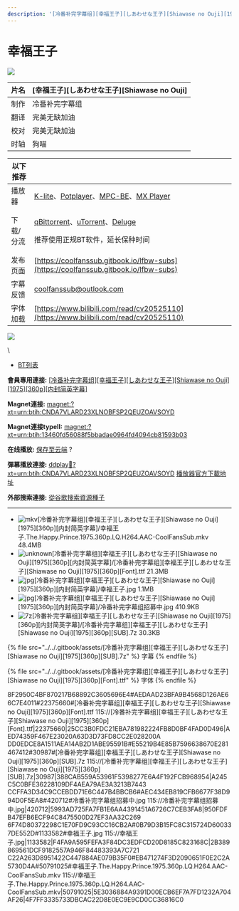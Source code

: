 ```yaml
---
description: '[冷番补完字幕组][幸福王子][しあわせな王子][Shiawase no Ouji][1975][360p][内封简英字幕]'
---
```


# 幸福王子

![](https://img.gejiba.com/images/6fea67042954402c9c545130e0b4e171.jpg)

&#x20;

| 片名 | \[幸福王子]\[しあわせな王子]\[Shiawase no Ouji] |
| -- | ------------------------------------ |
| 制作 | 冷番补完字幕组                              |
| 翻译 | 完美无缺加油                               |
| 校对 | 完美无缺加油                               |
| 时轴 | 狗喵                                   |

&#x20;

| 以下推荐  |                                                                                                                                                                                                                                              |
| ----- | -------------------------------------------------------------------------------------------------------------------------------------------------------------------------------------------------------------------------------------------- |
| 播放器   | [K-lite](https://codecguide.com/download\_kl.htm)、[Potplayer](https://potplayer.daum.net/)、[MPC-BE](https://sourceforge.net/projects/mpcbe/)、[MX Player](https://www.lanzoui.com/b688551)                                                    |
| 下载/分流 | <p><a href="https://github.com/c0re100/qBittorrent-Enhanced-Edition/releases">qBittorrent</a>、<a href="https://hungryxhz.lanzouu.com/iUAtd058gd4h">uTorrent</a>、<a href="https://deluge-torrent.org/">Deluge</a></p><p>推荐使用正规BT软件，延长保种时间</p> |
| 发布页面  | [https://coolfanssub.gitbook.io/lfbw-subs](https://coolfanssub.gitbook.io/lfbw-subs)                                                                                                                                                         |
| 字幕反馈  | coolfanssub@outlook.com                                                                                                                                                                                                                      |
| 字体加载  | [https://www.bilibili.com/read/cv20525110](https://www.bilibili.com/read/cv20525110)                                                                                                                                                         |

&#x20;

&#x20;

![](https://img.gejiba.com/images/978071a1a11bf17e9f995c7a73e90c02.jpg)

\


* [BT列表](https://share.dmhy.org/topics/view/663768\_Shiawase\_no\_Ouji\_1975\_360p.html#tabs-1)

**會員專用連接:** [\[冷番补完字幕组\]\[幸福王子\]\[しあわせな王子\]\[Shiawase no Ouji\]\[1975\]\[360p\]\[内封简英字幕\]](https://dl.dmhy.org/2024/02/28/13460fd56088f5bbadae0964fd4094cb81593b03.torrent)

**Magnet連接:** [magnet:?xt=urn:btih:CNDA7VLARD23XLNOBFSP2QEUZOAVSOYD](https://magnet/?xt=urn:btih:CNDA7VLARD23XLNOBFSP2QEUZOAVSOYD\&dn=\&tr=http%3A%2F%2F104.143.10.186%3A8000%2Fannounce\&tr=udp%3A%2F%2F104.143.10.186%3A8000%2Fannounce\&tr=http%3A%2F%2Ftracker.openbittorrent.com%3A80%2Fannounce\&tr=http%3A%2F%2Ftracker3.itzmx.com%3A6961%2Fannounce\&tr=http%3A%2F%2Ftracker4.itzmx.com%3A2710%2Fannounce\&tr=http%3A%2F%2Ftracker.publicbt.com%3A80%2Fannounce\&tr=http%3A%2F%2Ftracker.prq.to%2Fannounce\&tr=http%3A%2F%2Fopen.acgtracker.com%3A1096%2Fannounce\&tr=https%3A%2F%2Ft-115.rhcloud.com%2Fonly\_for\_ylbud\&tr=http%3A%2F%2Ftracker1.itzmx.com%3A8080%2Fannounce\&tr=http%3A%2F%2Ftracker2.itzmx.com%3A6961%2Fannounce\&tr=udp%3A%2F%2Ftracker1.itzmx.com%3A8080%2Fannounce\&tr=udp%3A%2F%2Ftracker2.itzmx.com%3A6961%2Fannounce\&tr=udp%3A%2F%2Ftracker3.itzmx.com%3A6961%2Fannounce\&tr=udp%3A%2F%2Ftracker4.itzmx.com%3A2710%2Fannounce\&tr=http%3A%2F%2Fnyaa.tracker.wf%3A7777%2Fannounce)

**Magnet連接typeII:** [magnet:?xt=urn:btih:13460fd56088f5bbadae0964fd4094cb81593b03](https://magnet/?xt=urn:btih:13460fd56088f5bbadae0964fd4094cb81593b03)

**在线播放:** [保存至云端](https://mypikpak.com/drive/url-checker?url=magnet:?xt=urn:btih:13460fd56088f5bbadae0964fd4094cb81593b03) ?

**彈幕播放連接:** [ddplay:magnet:?xt=urn:btih:CNDA7VLARD23XLNOBFSP2QEUZOAVSOYD](ddplay:magnet:?xt=urn:btih:CNDA7VLARD23XLNOBFSP2QEUZOAVSOYD\&dn=\&tr=http%3A%2F%2F104.143.10.186%3A8000%2Fannounce\&tr=udp%3A%2F%2F104.143.10.186%3A8000%2Fannounce\&tr=http%3A%2F%2Ftracker.openbittorrent.com%3A80%2Fannounce\&tr=http%3A%2F%2Ftracker3.itzmx.com%3A6961%2Fannounce\&tr=http%3A%2F%2Ftracker4.itzmx.com%3A2710%2Fannounce\&tr=http%3A%2F%2Ftracker.publicbt.com%3A80%2Fannounce\&tr=http%3A%2F%2Ftracker.prq.to%2Fannounce\&tr=http%3A%2F%2Fopen.acgtracker.com%3A1096%2Fannounce\&tr=https%3A%2F%2Ft-115.rhcloud.com%2Fonly\_for\_ylbud\&tr=http%3A%2F%2Ftracker1.itzmx.com%3A8080%2Fannounce\&tr=http%3A%2F%2Ftracker2.itzmx.com%3A6961%2Fannounce\&tr=udp%3A%2F%2Ftracker1.itzmx.com%3A8080%2Fannounce\&tr=udp%3A%2F%2Ftracker2.itzmx.com%3A6961%2Fannounce\&tr=udp%3A%2F%2Ftracker3.itzmx.com%3A6961%2Fannounce\&tr=udp%3A%2F%2Ftracker4.itzmx.com%3A2710%2Fannounce\&tr=http%3A%2F%2Fnyaa.tracker.wf%3A7777%2Fannounce) [播放器官方下載地址](http://www.dandanplay.com/?from=dmhy)

**外部搜索連接:** [從谷歌搜索資源種子](https://www.google.com/search?oe=utf-8\&q=13460fd56088f5bbadae0964fd4094cb81593b03)

***

* ![mkv](https://share.dmhy.org/images/icon/mkv.gif)\[冷番补完字幕组]\[幸福王子]\[しあわせな王子]\[Shiawase no Ouji]\[1975]\[360p]\[内封简英字幕]/幸福王子.The.Happy.Prince.1975.360p.LQ.H264.AAC-CoolFansSub.mkv 48.4MB
* ![unknown](https://share.dmhy.org/images/icon/unknown.gif)\[冷番补完字幕组]\[幸福王子]\[しあわせな王子]\[Shiawase no Ouji]\[1975]\[360p]\[内封简英字幕]/\[冷番补完字幕组]\[幸福王子]\[しあわせな王子]\[Shiawase no Ouji]\[1975]\[360p]\[Font].ttf 21.3MB
* ![jpg](https://share.dmhy.org/images/icon/jpg.gif)\[冷番补完字幕组]\[幸福王子]\[しあわせな王子]\[Shiawase no Ouji]\[1975]\[360p]\[内封简英字幕]/幸福王子.jpg 1.1MB
* ![jpg](https://share.dmhy.org/images/icon/jpg.gif)\[冷番补完字幕组]\[幸福王子]\[しあわせな王子]\[Shiawase no Ouji]\[1975]\[360p]\[内封简英字幕]/冷番补完字幕组招募中.jpg 410.9KB
* ![7z](https://share.dmhy.org/images/icon/7z.gif)\[冷番补完字幕组]\[幸福王子]\[しあわせな王子]\[Shiawase no Ouji]\[1975]\[360p]\[内封简英字幕]/\[冷番补完字幕组]\[幸福王子]\[しあわせな王子]\[Shiawase no Ouji]\[1975]\[360p]\[SUB].7z 30.3KB



{% file src="../../.gitbook/assets/[冷番补完字幕组][幸福王子][しあわせな王子][Shiawase no Ouji][1975][360p][SUB].7z" %}
字幕
{% endfile %}



{% file src="../../.gitbook/assets/[冷番补完字幕组][幸福王子][しあわせな王子][Shiawase no Ouji][1975][360p][Font].ttf" %}
字体
{% endfile %}

8F2950C4BF870217B68892C3605696E4#AEDAAD23BFA9B4568D126AE66C7E4011#22375660#\[冷番补完字幕组]\[幸福王子]\[しあわせな王子]\[Shiawase no Ouji]\[1975]\[360p]\[Font].ttf 115://\[冷番补完字幕组]\[幸福王子]\[しあわせな王子]\[Shiawase no Ouji]\[1975]\[360p]\[Font].ttf|22375660|25CC3B0FDC21EBA781982224FB8D0BF4FAD0D496|AED74359F467E23020A63D3D73FD8CC2E028200A DD0EDCE8A1511AEA14AB2D1ABE95591B#E55219B4E85B7596638670E281467412#30987#\[冷番补完字幕组]\[幸福王子]\[しあわせな王子]\[Shiawase no Ouji]\[1975]\[360p]\[SUB].7z 115://\[冷番补完字幕组]\[幸福王子]\[しあわせな王子]\[Shiawase no Ouji]\[1975]\[360p]\[SUB].7z|30987|388CAB559A53961F5398277E6A4F192FCB968954|A245C5C0BFE36228109DF4AEA79AE3A3213B7443 CCFFA3D34C9CCEBDD71E6C447B4BBCB6#AEC434EB819CFB6677F38D994D0F5EA8#420712#冷番补完字幕组招募中.jpg 115://冷番补完字幕组招募中.jpg|420712|5993AD725FA7FB1E6AA4391451A6726C7CEB3FA8|950FDFB47EFB6ECF94C8475500D27EF3AA32C269 6F74D80372298C1E70FD9C93CC16CB2A#0B79D3B15FC8C315724D600337DE552D#1133582#幸福王子.jpg 115://幸福王子.jpg|1133582|F4FA9A595FEFA3F84DC3EDFCD20D8185C823168C|2B389869561DCF9182557A946F84483393A7C721 C22A263D8951422C447884AE079B35F0#EB471274F3D2090651F0E2C2A5730D4A#50791025#幸福王子.The.Happy.Prince.1975.360p.LQ.H264.AAC-CoolFansSub.mkv 115://幸福王子.The.Happy.Prince.1975.360p.LQ.H264.AAC-CoolFansSub.mkv|50791025|5E3036884A9391D00ECB6EF7A7FD1232A704AF26|4F7FF3335733DBCAC22D8E0EC9E9CD0CC36816C0
